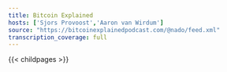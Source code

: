 ```yaml
---
title: Bitcoin Explained
hosts: ['Sjors Provoost','Aaron van Wirdum']
source: "https://bitcoinexplainedpodcast.com/@nado/feed.xml"
transcription_coverage: full
---
```


{{< childpages >}}